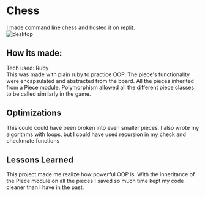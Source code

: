 # Chess
I made command line chess and hosted it on [replit.](https://replit.com/@chrismenke45/Chess?v=1) 
<br />
![desktop](https://user-images.githubusercontent.com/86500980/224559216-a8deb33d-bc32-42bb-b770-1bdc572dbe4e.png)
<br />
## How its made:
Tech used: Ruby
<br />
This was made with plain ruby to practice OOP. The piece's functionality were encapsulated and abstracted from the board.  All the pieces inherited from a Piece module. Polymorphism allowed all the different piece classes to be called similarly in the game.
## Optimizations
This could could have been broken into even smaller pieces. I also wrote my algorithms with loops, but I could have used recursion in my check and checkmate functions
## Lessons Learned
This project made me realize how powerful OOP is. With the inheritance of the Piece module on all the pieces I saved so much time kept my code cleaner than I have in the past. 

